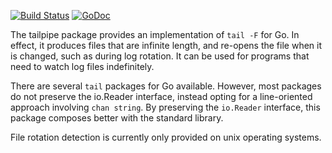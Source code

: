 [![Build Status](https://travis-ci.org/droyo/tailpipe.svg?branch=master)](https://travis-ci.org/droyo/tailpipe) [![GoDoc](https://godoc.org/aqwari.net/io/tailpipe?status.svg)](https://godoc.org/aqwari.net/io/tailpipe)

The tailpipe package provides an implementation of `tail -F` for Go. In
effect, it produces files that are infinite length, and re-opens the
file when it is changed, such as during log rotation. It can be used
for programs that need to watch log files indefinitely.

There are several `tail` packages for Go available. However, most
packages do not preserve the io.Reader interface, instead opting for
a line-oriented approach involving `chan string`. By preserving the
`io.Reader` interface, this package composes better with the standard
library.

File rotation detection is currently only provided on unix operating
systems.
